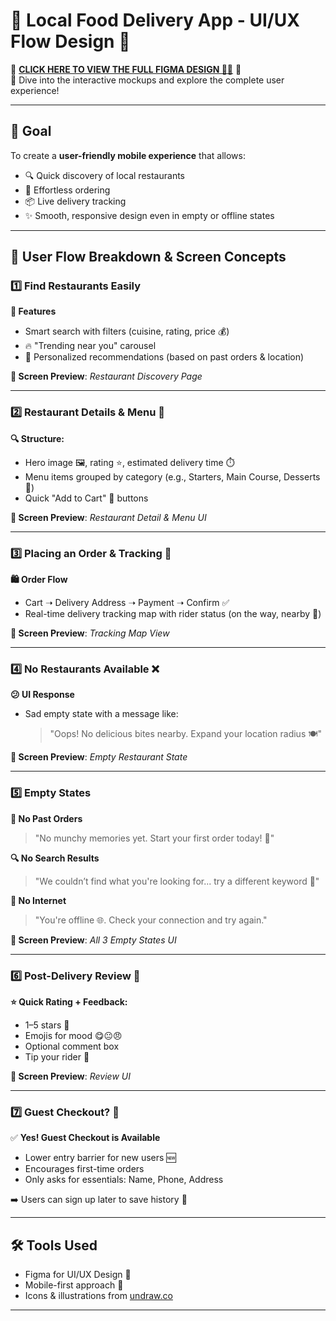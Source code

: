 # 🍔 Local Food Delivery App - UI/UX Flow Design 📱

🚨 **[CLICK HERE TO VIEW THE FULL FIGMA DESIGN 🎨✨](https://www.figma.com/design/nUeNVoCaR5jt8EKpZuDbG4/LOCAL-FOOD-APP?node-id=1-8&t=gYgr8ZruZhLeKPFk-1)** 🚨  
🔗 Dive into the interactive mockups and explore the complete user experience!

---

## 🎯 Goal
To create a **user-friendly mobile experience** that allows:
- 🔍 Quick discovery of local restaurants
- 🛒 Effortless ordering
- 📦 Live delivery tracking
- ✨ Smooth, responsive design even in empty or offline states

---

## 📲 User Flow Breakdown & Screen Concepts

### 1️⃣ Find Restaurants Easily
**🎯 Features**
- Smart search with filters (cuisine, rating, price 💰)
- 🔥 "Trending near you" carousel
- 🍱 Personalized recommendations (based on past orders & location)

**📸 Screen Preview**: *Restaurant Discovery Page*

---

### 2️⃣ Restaurant Details & Menu 🧾
**🔍 Structure:**
- Hero image 🖼️, rating ⭐, estimated delivery time ⏱️
- Menu items grouped by category (e.g., Starters, Main Course, Desserts 🍨)
- Quick "Add to Cart" 🛒 buttons

**📸 Screen Preview**: *Restaurant Detail & Menu UI*

---

### 3️⃣ Placing an Order & Tracking 🚚
**🛍️ Order Flow**
- Cart ➝ Delivery Address ➝ Payment ➝ Confirm ✅
- Real-time delivery tracking map with rider status (on the way, nearby 🚴)

**📸 Screen Preview**: *Tracking Map View*

---

### 4️⃣ No Restaurants Available ❌
**😕 UI Response**
- Sad empty state with a message like:
  > "Oops! No delicious bites nearby. Expand your location radius 🍽️"

**📸 Screen Preview**: *Empty Restaurant State*

---

### 5️⃣ Empty States
**🚫 No Past Orders**
> "No munchy memories yet. Start your first order today! 🍕"

**🔍 No Search Results**
> "We couldn’t find what you're looking for... try a different keyword 🧠"

**📡 No Internet**
> "You're offline 🌐. Check your connection and try again."

**📸 Screen Preview**: *All 3 Empty States UI*

---

### 6️⃣ Post-Delivery Review 📝
**⭐ Quick Rating + Feedback:**
- 1–5 stars 🌟
- Emojis for mood 😋😐😠
- Optional comment box
- Tip your rider 💸

**📸 Screen Preview**: *Review UI*

---

### 7️⃣ Guest Checkout? 🤔
✅ **Yes! Guest Checkout is Available**
- Lower entry barrier for new users 🆕
- Encourages first-time orders
- Only asks for essentials: Name, Phone, Address

➡️ Users can sign up later to save history 📖

---

## 🛠 Tools Used
- Figma for UI/UX Design 🎨
- Mobile-first approach 📱
- Icons & illustrations from [undraw.co](https://undraw.co)

---
